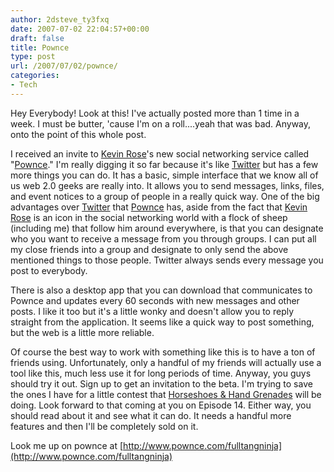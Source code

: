 ```yaml
---
author: 2dsteve_ty3fxq
date: 2007-07-02 22:04:57+00:00
draft: false
title: Pownce
type: post
url: /2007/07/02/pownce/
categories:
- Tech
---
```


Hey Everybody! Look at this! I've actually posted more than 1 time in a week. I must be butter, 'cause I'm on a roll....yeah that was bad. Anyway, onto the point of this whole post.

I received an invite to [Kevin Rose](http://http://en.wikipedia.org/wiki/Kevin_rose)'s new social networking service called "[Pownce](http://www.pownce.com)." I'm really digging it so far because it's like [Twitter](http://www.twitter.com) but has a few more things you can do. It has a basic, simple interface that we know all of us web 2.0 geeks are really into. It allows you to send messages, links, files, and event notices to a group of people in a really quick way. One of the big advantages over [Twitter](http://www.twitter.com) that [Pownce](http://www.pownce.com) has, aside from the fact that [Kevin Rose](http://http://en.wikipedia.org/wiki/Kevin_rose) is an icon in the social networking world with a flock of sheep (including me) that follow him around everywhere, is that you can designate who you want to receive a message from you through groups. I can put all my close friends into a group and designate to only send the above mentioned things to those people. Twitter always sends every message you post to everybody.

There is also a desktop app that you can download that communicates to Pownce and updates every 60 seconds with new messages and other posts. I like it too but it's a little wonky and doesn't allow you to reply straight from the application. It seems like a quick way to post something, but the web is a little more reliable.

Of course the best way to work with something like this is to have a ton of friends using. Unfortunately, only a handful of my friends will actually use a tool like this, much less use it for long periods of time. Anyway, you guys should try it out. Sign up to get an invitation to the beta. I'm trying to save the ones I have for a little contest that [Horseshoes & Hand Grenades](http://www.horseshoes-handgrenades.com) will be doing. Look forward to that coming at you on Episode 14. Either way, you should read about it and see what it can do. It needs a handful more features and then I'll be completely sold on it.

Look me up on pownce at [http://www.pownce.com/fulltangninja](http://www.pownce.com/fulltangninja)
